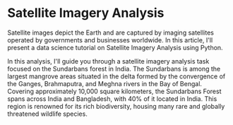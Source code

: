 # Satellite Imagery Analysis

Satellite images depict the Earth and are captured by imaging satellites operated by governments and businesses worldwide. In this article, I'll present a data science tutorial on Satellite Imagery Analysis using Python.

In this analysis, I'll guide you through a satellite imagery analysis task focused on the Sundarbans forest in India. The Sundarbans is among the largest mangrove areas situated in the delta formed by the convergence of the Ganges, Brahmaputra, and Meghna rivers in the Bay of Bengal. Covering approximately 10,000 square kilometers, the Sundarbans Forest spans across India and Bangladesh, with 40% of it located in India. This region is renowned for its rich biodiversity, housing many rare and globally threatened wildlife species.
